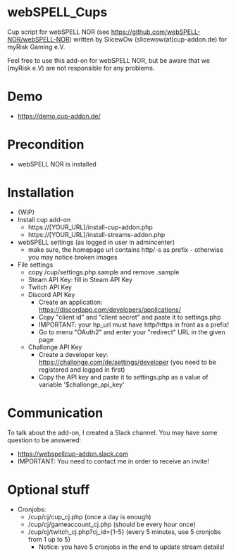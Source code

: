 # webSPELL_Cups
Cup script for webSPELL NOR (see https://github.com/webSPELL-NOR/webSPELL-NOR) written by SlicewOw (slicewow(at)cup-addon.de) for myRisk Gaming e.V.

Feel free to use this add-on for webSPELL NOR, but be aware that we (myRisk e.V) are not responsible for any problems.

# Demo

* https://demo.cup-addon.de/

# Precondition

* webSPELL NOR is installed

# Installation
* {WiP}
* Install cup add-on
    * https://[YOUR_URL]/install-cup-addon.php
    * https://[YOUR_URL]/install-streams-addon.php
* webSPELL settings (as logged in user in admincenter)
    * make sure, the homepage url contains http/-s as prefix - otherwise you may notice broken images
* File settings
    * copy /cup/settings.php.sample and remove .sample
    * Steam API Key: fill in Steam API Key
    * Twitch API Key
    * Discord API Key
        * Create an application: https://discordapp.com/developers/applications/
        * Copy "client id" and "client secret" and paste it to settings.php
        * IMPORTANT: your hp_url must have http/https in front as a prefix!
        * Go to menu "OAuth2" and enter your "redirect" URL in the given page
    * Challonge API Key
        * Create a developer key: https://challonge.com/de/settings/developer (you need to be registered and logged in first)
        * Copy the API key and paste it to settings.php as a value of variable '$challonge_api_key'

# Communication

To talk about the add-on, I created a Slack channel. You may have some question to be answered:

* https://webspellcup-addon.slack.com
* IMPORTANT: You need to contact me in order to receive an invite!

# Optional stuff

* Cronjobs:
    * /cup/cj/cup_cj.php (once a day is enough)
    * /cup/cj/gameaccount_cj.php (should be every hour once)
    * /cup/cj/twitch_cj.php?cj_id={1-5} (every 5 minutes, use 5 cronjobs from 1 up to 5)
        * Notice: you have 5 cronjobs in the end to update stream details!
